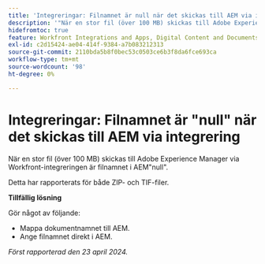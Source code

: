 ```yaml
---
title: 'Integreringar: Filnamnet är null när det skickas till AEM via integration'
description: '"När en stor fil (över 100 MB) skickas till Adobe Experience Manager via Workfront-integreringen är filnamnet i AEM null. '''
hidefromtoc: true
feature: Workfront Integrations and Apps, Digital Content and Documents
exl-id: c2d15424-ae04-414f-9384-a7b083212313
source-git-commit: 2110bda5b8f0bec53c0503ce6b3f8da6fce693ca
workflow-type: tm+mt
source-wordcount: '98'
ht-degree: 0%

---
```


# Integreringar: Filnamnet är &quot;null&quot; när det skickas till AEM via integrering

När en stor fil (över 100 MB) skickas till Adobe Experience Manager via Workfront-integreringen är filnamnet i AEM&quot;null&quot;.

Detta har rapporterats för både ZIP- och TIF-filer.

**Tillfällig lösning**

Gör något av följande:

* Mappa dokumentnamnet till AEM.
* Ange filnamnet direkt i AEM.

_Först rapporterad den 23 april 2024._

